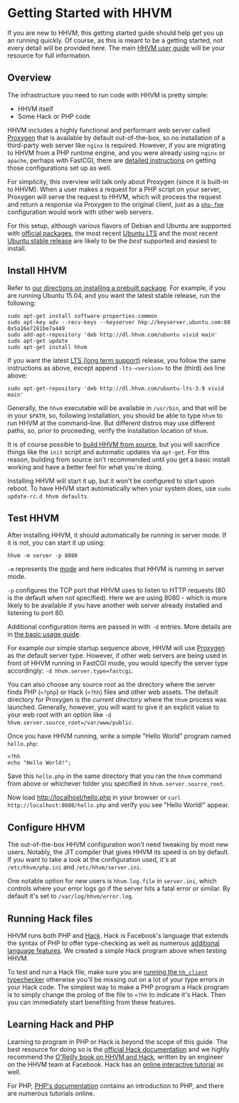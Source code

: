 # Getting Started with HHVM

If you are new to HHVM, this getting started guide should help get you up an running quickly. Of course, as this is meant to be a getting started, not every detail will be provided here. The main [HHVM user guide](..) will be your resource for full information.

## Overview

The infrastructure you need to run code with HHVM is pretty simple:

* HHVM itself
* Some Hack or PHP code

HHVM includes a highly functional and performant web server called [Proxygen](../deployment/hhvm-servers#proxygen) that is available by default out-of-the-box, so no installation of a third-party web server like `nginx` is required. However, if you are migrating to HHVM from a PHP runtime engine, and you were already using `nginx` or `apache`, perhaps with FastCGI, there are [detailed instructions](../deployment/hhvm-servers#fastcgi) on getting those configurations set up as well.

For simplicity, this overview will talk only about Proxygen (since it is built-in to HHVM). When a user makes a request for a PHP script on your server, Proxygen will serve the request to HHVM, which will process the request and return a response via Proxygen to the original client, just as a [`php-fpm`](http://php-fpm.org/) configuration would work with other web servers.

For this setup, although various flavors of Debian and Ubuntu are supported with [official packages](../installation/intro.md#prebuilt-packages), the most recent [Ubuntu LTS](../installation/linux.md#obtaining-lts-releases) and the most recent [Ubuntu stable release](../installation/linux.md#ubuntu-15.04-vivid) are likely to be the *best* supported and easiest to install.

## Install HHVM

Refer to [our directions on installing a prebuilt package](../installation/linux.md). For example, if you are running Ubuntu 15.04, and you want the latest stable release, run the following:

```
sudo apt-get install software-properties-common
sudo apt-key adv --recv-keys --keyserver hkp://keyserver.ubuntu.com:80 0x5a16e7281be7a449
sudo add-apt-repository 'deb http://dl.hhvm.com/ubuntu vivid main'
sudo apt-get update
sudo apt-get install hhvm
```

If you want the latest [LTS (long term support)](../installation/intro.md#lts-releases) release, you follow the same instructions as above, except append `-lts-<version>` to the (third) `deb` line above:

```
sudo apt-get-repository 'deb http://dl.hhvm.com/ubuntu-lts-3.9 vivid main'
```

Generally, the `hhvm` executable will be available in `/usr/bin`, and that will be in your `$PATH`, so, following installation, you should be able to type `hhvm` to run HHVM at the command-line. But different distros may use different paths, so, prior to proceeding, verify the installation location of `hhvm`.

It is of course possible to [build HHVM from source](../installation/intro.md), but you will sacrifice things like the `init` script and automatic updates via `apt-get`. For this reason, building from source isn't recommended until you get a basic install working and have a better feel for what you're doing.

Installing HHVM will start it up, but it won't be configured to start upon reboot. To have HHVM start automatically when your system does, use `sudo update-rc.d hhvm defaults`.

## Test HHVM

After installing HHVM, it should automatically be running in server mode. If it is not, you can start it up using:

```
hhvm -m server -p 8080
```

`-m` represents the [mode](../basic-usage/intro.md) and here indicates that HHVM is running in server mode.

`-p` configures the TCP port that HHVM uses to listen to HTTP requests (80 is the default when not specified). Here we are using 8080 - which is more likely to be available if you have another web server already installed and listening to port 80.

Additional configuration items are passed in with `-d` entries. More details are in [the basic usage guide](../basic-usage/server.md).

For example our simple startup sequence above, HHVM will use [Proxygen](../basic-usage/proxygen.md) as the default server type. However, if other web servers are being used in front of HHVM running in FastCGI mode, you would specify the server type accordingly: `-d hhvm.server.type=fastcgi`.

You can also choose any source root as the directory where the server finds PHP (`<?php`) or Hack (`<?hh`) files and other web assets. The default directory for Proxygen is the *current directory* where the `hhvm` process was launched. Generally, however, you will want to give it an explicit value to your web root with an option like `-d hhvm.server.source_root=/var/www/public`.

Once you have HHVM running, write a simple "Hello World" program named `hello.php`:

```
<?hh
echo "Hello World!";
```

Save this `hello.php` in the same directory that you ran the `hhvm` command from above or whichever folder you specified in `hhvm.server.source_root`.

Now load [http://localhost/hello.php](http://localhost:8080/hello.php) in your browser or `curl http://localhost:8080/hello.php` and verify you see "Hello World!" appear.

## Configure HHVM

The out-of-the-box HHVM configuration won't need tweaking by most new users. Notably, the JIT compiler that gives HHVM its speed is on by default. If you want to take a look at the configuration used, it's at `/etc/hhvm/php.ini` and `/etc/hhvm/server.ini`.

One notable option for new users is `hhvm.log.file` in `server.ini`, which controls where your error logs go if the server hits a fatal error or similar. By default it's set to `/var/log/hhvm/error.log`.

## Running Hack files

HHVM runs both PHP and [Hack](../../guides/hack/getting-started/getting-started.md). Hack is Facebook's language that extends the syntax of PHP to offer type-checking as well as numerous [additional language features](/hack). We created a simple Hack program above when testing HHVM. 

To test and run a Hack file, make sure you are [running the `hh_client` typechecker](../../guides/hack/typechecker/intro.md) otherwise you'll be missing out on a lot of your type errors in your Hack code. The simplest way to make a PHP program a Hack program is to simply change the prolog of the file to `<?hh` to indicate it's Hack. Then you can immediately start benefiting from these features.

## Learning Hack and PHP

Learning to program in PHP or Hack is beyond the scope of this guide. The best resource for doing so is the [official Hack documentation](../../guides/hack/getting-started/getting-started.md) and we highly recommend the [O'Reilly book on HHVM and Hack](http://www.amazon.com/Hack-HHVM-Programming-Productivity-Breaking/dp/1491920874/), written by an engineer on the HHVM team at Facebook. Hack has an [online interactive tutorial](http://hacklang.org/tutorial/) as well.

For PHP, [PHP's documentation](http://docs.php.net/manual/en/getting-started.php) contains an introduction to PHP, and there are numerous tutorials online.
